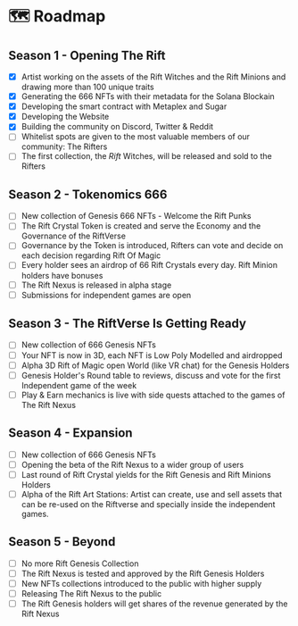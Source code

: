 # 🗺 Roadmap

## Season 1 - Opening The Rift

* [x] Artist working on the assets of the Rift Witches and the Rift Minions and drawing more than 100 unique traits
* [x] Generating the 666 NFTs with their metadata for the Solana Blockain
* [x] Developing the smart contract with Metaplex and Sugar
* [x] Developing the Website
* [x] Building the community on Discord, Twitter & Reddit
* [ ] Whitelist spots are given to the most valuable members of our community: The Rifters
* [ ] The first collection, the _Rift_ Witches, will be released and sold to the Rifters

## Season 2 - Tokenomics 666&#x20;

* [ ] New collection of Genesis 666 NFTs - Welcome the Rift Punks
* [ ] The Rift Crystal Token is created and serve the Economy and the Governance of the RiftVerse
* [ ] Governance by the Token is introduced, Rifters can vote and decide on each decision regarding Rift Of Magic
* [ ] Every holder sees an airdrop of 66 Rift Crystals every day. Rift Minion holders have bonuses
* [ ] The Rift Nexus is released in alpha stage
* [ ] Submissions for independent games are open

## Season 3 - The RiftVerse Is Getting Ready

* [ ] New collection of 666 Genesis NFTs&#x20;
* [ ] Your NFT is now in 3D, each NFT is Low Poly Modelled and airdropped
* [ ] Alpha 3D Rift of Magic open World (like VR chat) for the Genesis Holders
* [ ] Genesis Holder's Round table to reviews, discuss and vote for the first Independent game of the week
* [ ] Play & Earn mechanics is live with side quests attached to the games of The Rift Nexus

## Season 4 - Expansion

* [ ] New collection of 666 Genesis NFTs
* [ ] Opening the beta of the Rift Nexus to a wider group of users
* [ ] Last round of Rift Crystal yields for the Rift Genesis and Rift Minions Holders
* [ ] Alpha of the Rift Art Stations: Artist can create, use and sell assets that can be re-used on the Riftverse and specially inside the independent games.&#x20;

## Season 5 - Beyond

* [ ] No more Rift Genesis Collection
* [ ] The Rift Nexus is tested and approved by the Rift Genesis Holders
* [ ] New NFTs collections introduced to the public with higher supply
* [ ] Releasing The Rift Nexus to the public&#x20;
* [ ] The Rift Genesis holders will get shares of the revenue generated by the Rift Nexus
